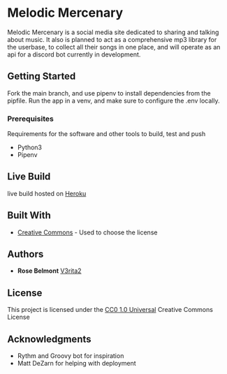 # Melodic Mercenary

Melodic Mercenary is a social media site dedicated to sharing and talking about music. It also is planned to act as a comprehensive mp3 library for the userbase, to collect all their songs in one place, and will operate as an api for a discord bot currently in development.

## Getting Started

Fork the main branch, and use pipenv to install dependencies from the pipfile. Run the app in a venv, and make sure to configure the .env locally.

### Prerequisites

Requirements for the software and other tools to build, test and push 
- Python3
- Pipenv

## Live Build

live build hosted on [Heroku](https://infinite-ridge-47014.herokuapp.com/)

## Built With

  - [Creative Commons](https://creativecommons.org/) - Used to choose
    the license

## Authors

  - **Rose Belmont** 
    [V3rita2](https://github.com/V3rita2)

## License

This project is licensed under the [CC0 1.0 Universal](LICENSE.md)
Creative Commons License

## Acknowledgments

  - Rythm and Groovy bot for inspiration
  - Matt DeZarn for helping with deployment

